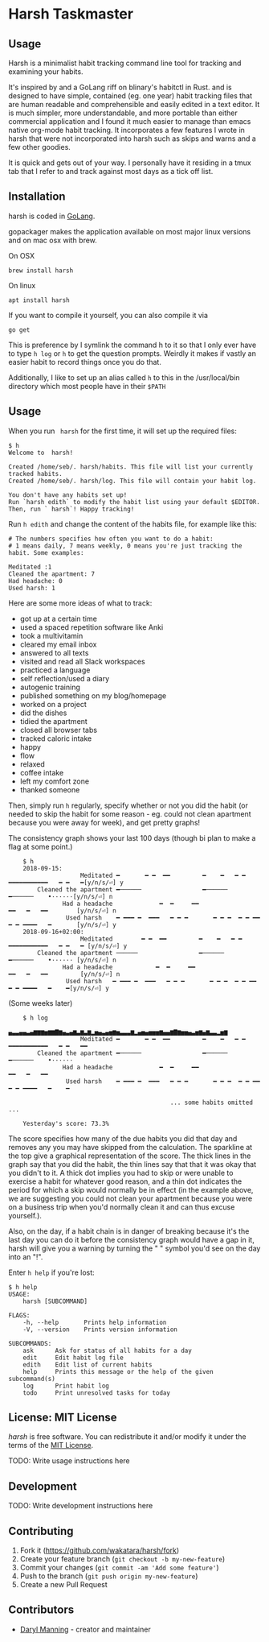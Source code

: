 # Harsh Taskmaster

## Usage

Harsh is a minimalist habit tracking command line tool for tracking and examining your habits. 

It's inspired by and a GoLang riff on blinary's habitctl in Rust. and is designed to have simple, contained (eg. one year) habit tracking files that are human readable and comprehensible and easily edited in a text editor. It is much simpler, more understandable, and more portable than either commercial application and I found it much easier to manage than emacs native org-mode habit tracking. It incorporates a few features I wrote in harsh that were not incorporated into harsh such as skips and warns and a few other goodies.

It is quick and gets out of your way. I personally have it residing in a tmux tab that I refer to and track against most days as a tick off list.

## Installation

harsh is coded in [GoLang](https://golang.org).

gopackager makes the application available on most major linux versions and on mac osx with brew.

On OSX

```
brew install harsh
```

On linux

```
apt install harsh
```

If you want to compile it yourself, you can also compile it via 

```
go get 
```

This is preference by I symlink the command h to it so that I only ever have to type `h log` or `h` to get the question prompts. Weirdly it makes if vastly an easier habit to record things once you do that. 

Additionally, I like to set up an alias called `h` to this in the /usr/local/bin directory which most people have in their `$PATH`

## Usage

When you run ` harsh` for the first time, it will set up the required files:

    $ h
    Welcome to  harsh!
    
    Created /home/seb/. harsh/habits. This file will list your currently tracked habits.
    Created /home/seb/. harsh/log. This file will contain your habit log.
    
    You don't have any habits set up!
    Run `harsh edith` to modify the habit list using your default $EDITOR.
    Then, run ` harsh`! Happy tracking!

Run `h edith` and change the content of the habits file, for example like this:

    # The numbers specifies how often you want to do a habit:
    # 1 means daily, 7 means weekly, 0 means you're just tracking the habit. Some examples:

    Meditated :1 
    Cleaned the apartment: 7
    Had headache: 0
    Used harsh: 1

Here are some more ideas of what to track:

- got up at a certain time
- used a spaced repetition software like Anki
- took a multivitamin
- cleared my email inbox
- answered to all texts
- visited and read all Slack workspaces
- practiced a language
- self reflection/used a diary
- autogenic training
- published something on my blog/homepage
- worked on a project
- did the dishes
- tidied the apartment
- closed all browser tabs
- tracked caloric intake
- happy
- flow
- relaxed
- coffee intake
- left my comfort zone
- thanked someone

Then, simply run `h` regularly, specify whether or not you did the habit (or needed to skip the habit for some reason - eg. could not clean apartment because you were away for week), and get pretty graphs! 

The consistency graph shows your last 100 days (though bi plan to make a flag at some point.)

```
    $ h
    2018-09-15:
                    Meditated ━       ━ ━  ━━         ━    ━   ━ ━   ━━━━━━━━━━━   ━ ━   ━[y/n/s/⏎] y
        Cleaned the apartment ━──────                 ━──────           ━──────    •······[y/n/s/⏎] n
               Had a headache             ━  ━     ━━                  ━━   ━   ━━        [y/n/s/⏎] n
                Used harsh    ━ ━━━ ━  ━━━   ━ ━ ━       ━ ━ ━  ━ ━ ━━ ━ ━ ━━━━   ━       [y/n/s/⏎] y
    2018-09-16+02:00:
                    Meditated        ━ ━  ━━         ━    ━   ━ ━   ━━━━━━━━━━━   ━ ━   ━ [y/n/s/⏎] y
        Cleaned the apartment ──────                 ━──────           ━──────    •······ [y/n/s/⏎] n
               Had a headache            ━  ━     ━━                  ━━   ━   ━━         [y/n/s/⏎] n
                Used harsh   ━ ━━━ ━  ━━━   ━ ━ ━       ━ ━ ━  ━ ━ ━━ ━ ━ ━━━━   ━    ━[y/n/s/⏎] y
```

(Some weeks later)

```
    $ h log
                              ▄▃▃▄▄▃▄▆▆▆▅▆▆▇▆▄▃▄▆▃▆▃▆▂▅▄▃▄▅▆▅▃▃▃▆▂▄▅▄▅▅▅▆▄▄▆▇▆▅▅▄▃▅▆▄▆▃▃▂▅▆
                    Meditated ━       ━ ━  ━━         ━    ━   ━ ━   ━━━━━━━━━━━   ━ ━   ━━
        Cleaned the apartment ━──────                 ━──────           ━──────    •······        
               Had a headache             ━  ━     ━━                  ━━   ━   ━━         
                Used harsh    ━ ━━━ ━  ━━━   ━ ━ ━       ━ ━ ━  ━ ━ ━━ ━ ━ ━━━━   ━    ━

                                             ... some habits omitted ...

    Yesterday's score: 73.3%
```

The score specifies how many of the due habits you did that day and removes any you may have skipped from the calculation. The sparkline at the top give a graphical representation of the score. The thick lines in the graph say that you did the habit, the thin lines say that that it was okay that you didn't to it. A thick dot implies you had to skip or were unable to exercise a habit for whatever good reason, and a thin dot indicates the period for which a skip would normally be in effect (in the example above, we are suggesting you could not clean your apartment because you were on a business trip when you'd normally clean it and can thus excuse yourself.).

Also, on the day, if a habit chain is in danger of breaking because it's the last day you can do it before the consistency graph would have a gap in it, harsh will give you a warning by turning the " " symbol you'd see on the day into an "!".

Enter `h help` if you're lost:

    $ h help
    USAGE:
        harsh [SUBCOMMAND]
    
    FLAGS:
        -h, --help       Prints help information
        -V, --version    Prints version information
    
    SUBCOMMANDS:
        ask      Ask for status of all habits for a day
        edit     Edit habit log file
        edith    Edit list of current habits
        help     Prints this message or the help of the given subcommand(s)
        log      Print habit log
        todo     Print unresolved tasks for today

## License: MIT License

*harsh* is free software. You can redistribute it and/or modify it under the terms of the [MIT License](LICENSE).


TODO: Write usage instructions here

## Development

TODO: Write development instructions here

## Contributing

1. Fork it (<https://github.com/wakatara/harsh/fork>)
2. Create your feature branch (`git checkout -b my-new-feature`)
3. Commit your changes (`git commit -am 'Add some feature'`)
4. Push to the branch (`git push origin my-new-feature`)
5. Create a new Pull Request

## Contributors

- [Daryl Manning](https://github.com/wakatara) - creator and maintainer